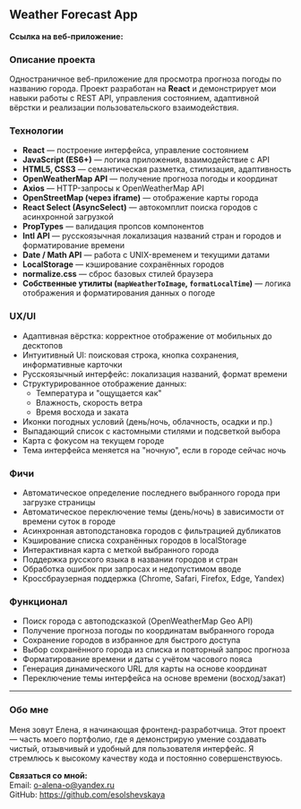 ## Weather Forecast App

**Ссылка на веб-приложение:** 

### Описание проекта
Одностраничное веб-приложение для просмотра прогноза погоды по названию города.
Проект разработан на **React** и демонстрирует мои навыки работы с REST API, управления состоянием, адаптивной вёрстки и реализации пользовательского взаимодействия.

### Технологии
* **React** — построение интерфейса, управление состоянием
* **JavaScript (ES6+)** — логика приложения, взаимодействие с API
* **HTML5, CSS3** — семантическая разметка, стилизация, адаптивность
* **OpenWeatherMap API** — получение прогноза погоды и координат
* **Axios** — HTTP-запросы к OpenWeatherMap API
* **OpenStreetMap (через iframe)** — отображение карты города
* **React Select (AsyncSelect)** — автокомплит поиска городов с асинхронной загрузкой
* **PropTypes** — валидация пропсов компонентов
* **Intl API** — русскоязычная локализация названий стран и городов и форматирование времени
* **Date / Math API** — работа с UNIX-временем и текущими датами
* **LocalStorage** — кэширование сохранённых городов
* **normalize.css** — сброс базовых стилей браузера
* **Собственные утилиты (`mapWeatherToImage`, `formatLocalTime`)** — логика отображения и форматирования данных о погоде

### UX/UI
* Адаптивная вёрстка: корректное отображение от мобильных до десктопов
* Интуитивный UI: поисковая строка, кнопка сохранения, информативные карточки
* Русскоязычный интерфейс: локализация названий, формат времени
* Структурированное отображение данных:
  * Температура и "ощущается как"
  * Влажность, скорость ветра
  * Время восхода и заката
* Иконки погодных условий (день/ночь, облачность, осадки и пр.)
* Выпадающий список с кастомными стилями и подсветкой выбора
* Карта с фокусом на текущем городе
* Тема интерфейса меняется на "ночную", если в городе сейчас ночь

### Фичи
* Автоматическое определение последнего выбранного города при загрузке страницы
* Автоматическое переключение темы (день/ночь) в зависимости от времени суток в городе
* Асинхронная автоподстановка городов с фильтрацией дубликатов
* Кэширование списка сохранённых городов в localStorage
* Интерактивная карта с меткой выбранного города
* Поддержка русского языка в названии городов и стран
* Обработка ошибок при запросах и недопустимом вводе
* Кроссбраузерная поддержка (Chrome, Safari, Firefox, Edge, Yandex)

### Функционал
* Поиск города с автоподсказкой (OpenWeatherMap Geo API)
* Получение прогноза погоды по координатам выбранного города
* Сохранение городов в избранное для быстрого доступа
* Выбор сохранённого города из списка и повторный запрос прогноза
* Форматирование времени и даты с учётом часового пояса
* Генерация динамического URL для карты на основе координат
* Переключение темы интерфейса на основе времени (восход/закат)

---

### Обо мне
Меня зовут Елена, я начинающая фронтенд-разработчица.
Этот проект — часть моего портфолио, где я демонстрирую умение создавать чистый, отзывчивый и удобный для пользователя интерфейс.
Я стремлюсь к высокому качеству кода и постоянно совершенствуюсь.

**Связаться со мной:**  
Email: o-alena-o@yandex.ru  
GitHub: https://github.com/esolshevskaya